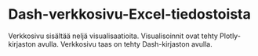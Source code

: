 # Dash-verkkosivu-Excel-tiedostoista

Verkkosivu sisältää neljä visualisaatioita. Visualisoinnit ovat tehty Plotly-kirjaston avulla. Verkkosivu taas on tehty Dash-kirjaston avulla. 
